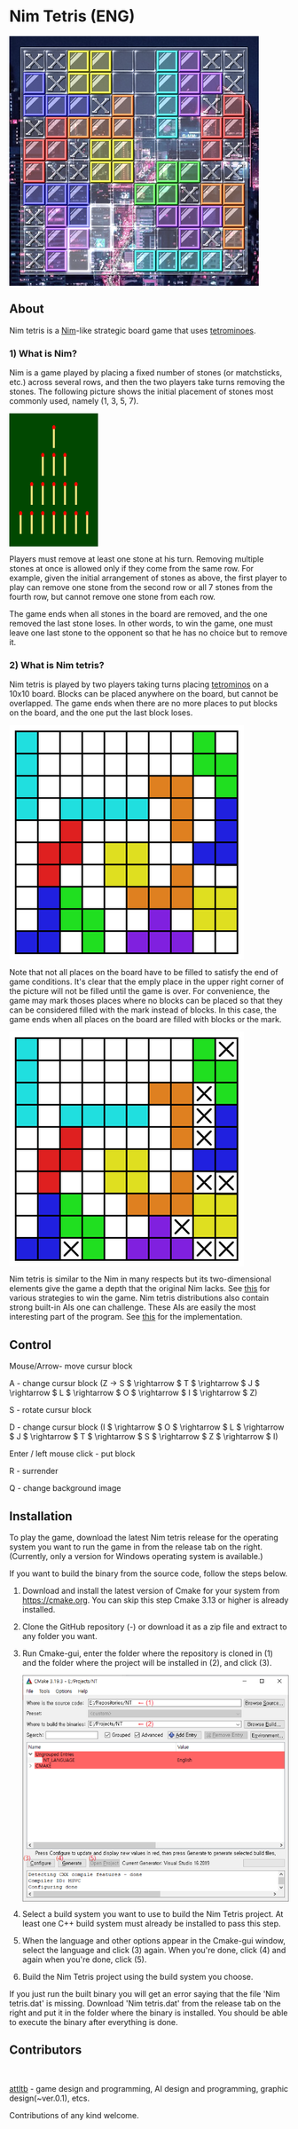 # Nim Tetris (ENG)

<img align="left" src="doc/title1.png"><br clear="left"/>





## About

Nim tetris is a [Nim](https://en.wikipedia.org/wiki/Nim)-like strategic board game that uses [tetrominoes](https://en.wikipedia.org/wiki/Tetromino).



### 1) What is Nim?

Nim is a game played by placing a fixed number of stones (or matchsticks, etc.) across several rows, and then the two players take turns removing the stones. The following picture shows the initial placement of stones most commonly used, namely (1, 3, 5, 7).

<img align="left" src="doc/NimGame.png"><br clear="left"/>

Players must remove at least one stone at his turn. Removing multiple stones at once is allowed only if they come from the same row. For example, given the initial arrangement of stones as above, the first player to play can remove one stone from the second row or all 7 stones from the fourth row, but cannot remove one stone from each row.

The game ends when all stones in the board are removed, and the one removed the last stone loses. In other words, to win the game, one must leave one last stone to the opponent so that he has no choice but to remove it.



### 2) What is Nim tetris?

Nim tetris is played by two players taking turns placing [tetrominos](https://en.wikipedia.org/wiki/Tetromino) on a 10x10 board. Blocks can be placed anywhere on the board, but cannot be overlapped. The game ends when there are no more places to put blocks on the board, and the one put the last block loses.

<img align="left" src="doc/NimTetrisGame_0.png"><br clear="left"/>

Note that not all places on the board have to be filled to satisfy the end of game conditions. It's clear that the emply place in the upper right corner of the picture will not be filled until the game is over. For convenience, the game may mark thoses places where no blocks can be placed so that they can be considered filled with the mark instead of blocks. In this case, the game ends when all places on the board are filled with blocks or the mark.

<img align="left" src="doc/NimTetrisGame_1.png"><br clear="left"/>

Nim tetris is similar to the Nim in many respects but its two-dimensional elements give the game a depth that the original Nim lacks. See [this](Strategy.eng.md) for various strategies to win the game. Nim tetris distributions also contain strong built-in AIs one can challenge. These AIs are easily the most interesting part of the program. See [this](Strategy.eng.md) for the implementation. 





## Control

Mouse/Arrow- move cursur block

A - change cursur block (Z $\rightarrow$  S $ \rightarrow $  T $ \rightarrow $ J $ \rightarrow $ L $ \rightarrow $ O $ \rightarrow $ I $ \rightarrow $ Z)

S - rotate cursur block

D - change cursur block (I $ \rightarrow $ O $ \rightarrow $ L $ \rightarrow $ J $ \rightarrow $ T $ \rightarrow $ S $ \rightarrow $ Z $ \rightarrow $ I)

Enter / left mouse click - put block

R - surrender

Q - change background image





## Installation

To play the game, download the latest Nim tetris release for the operating system you want to run the game in from the release tab on the right. (Currently, only a version for Windows operating system is available.)

If you want to build the binary from the source code, follow the steps below.

1. Download and install the latest version of Cmake for your system from https://cmake.org. You can skip this step Cmake 3.13 or higher is already installed.

2. Clone the GitHub repository (-) or download it as a zip file and extract to any folder you want.

3. Run Cmake-gui, enter the folder where the repository is cloned in (1) and the folder where the project will be installed in (2), and click (3). 

   <img align="left" src="doc/Cmake.eng.png"><br clear="left"/>

4. Select a build system you want to use to build the Nim Tetris project. At least one C++ build system must already be installed to pass this step.

5. When the language and other options appear in the Cmake-gui window, select the language and click (3) again. When you're done, click (4) and again when you're done, click (5).

6. Build the Nim Tetris project using the build system you choose.

If you just run the built binary you will get an error saying that the file 'Nim tetris.dat' is missing. Download 'Nim tetris.dat' from the release tab on the right and put it in the folder where the binary is installed. You should be able to execute the binary after everything is done.






## Contributors

<a href="https://github.com/attltb"><img src="https://avatars.githubusercontent.com/u/77376670?v=4" width="100px;" alt=""/></a>

<a href="https://github.com/attltb">attltb</a> - game design and programming, AI design and programming, graphic design(~ver.0.1), etcs.

Contributions of any kind welcome.
